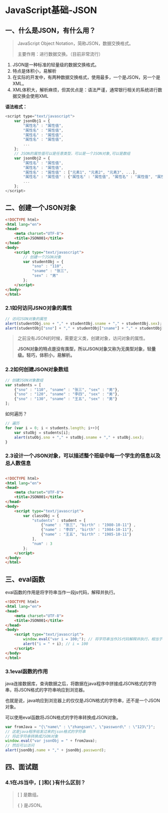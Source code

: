 # JavaScript基础-JSON

## 一、什么是JSON，有什么用？

> JavaScript Object Notation，简称JSON，数据交换格式。
>
> 主要作用：进行数据交换。（目前非常流行）

1. JSON是一种标准的轻量级的数据交换格式。
2. 特点是体积小，易解析
3. 在实际的开发中，有两种数据交换格式，使用最多，一个是JSON，另一个是XML。
4. XML体积大，解析麻烦，但其优点是：语法严谨，通常银行相关的系统进行数据交换会使用XML

**语法格式：**

```javascript
<script type="text/javascript">
    var jsonObj1 = {
        "属性名" : "属性值",
        "属性名" : "属性值",
        "属性名" : "属性值",
        "属性名" : "属性值",
        ...
    };
    // JSON的属性值可以是任意类型，可以是一个JSON对象,可以是数组
    var jsonObj2 = {
        "属性名" : "属性值",
        "属性名" : "属性值",
        "属性名" : "属性值" : ["元素1", "元素2", "元素3", ...],
        "属性名" : "属性值" : {"属性名" : "属性值", "属性名" : "属性值", "属性名" : "属性值", ...},
        ...
    };
</script>
```



## 二、创建一个JSON对象

```html
<!DOCTYPE html>
<html lang="en">
<head>
    <meta charset="UTF-8">
    <title>JSON001</title>
</head>
<body>
    <script type="text/javascript">
        // 创建一个JSON对象
        var studentObj = {
            "sno" : "110",
            "sname" : "张三",
            "sex" : "男"
        };
    </script>
</body>
</html>
```



### 2.1如何访问JSNO对象的属性

```javascript
// 访问JSON对象的属性
alert(studentObj.sno + "," + studentObj.sname + "," + studentObj.sex);
alert(studentObj["sno"] + "," + studentObj["sname"] + "," + studentObj["sex"]);
```

> 之前没有JSON的时候，需要定义类，创建对象，访问对象的属性。
>
> **JSON对象的特点是没有类型，所以JSON对象又称为无类型对象，轻量级。轻巧，体积小，易解析。**



### 2.2如何创建JSON对象数组

```javascript
// 创建JSON对象数组
var students = [
    {"sno" : "110", "sname" : "张三", "sex" : "男"}, 
    {"sno" : "120", "sname" : "李四", "sex" : "男"}, 
    {"sno" : "130", "sname" : "王五", "sex" : "男"}
];
```

如何遍历？

```javascript
// 遍历
for (var i = 0; i < students.length; i++){
    var stuObj = students[i];
    alert(stuObj.sno + "," + stuObj.sname + "," + stuObj.sex);
}
```



### 2.3设计一个JSON对象，可以描述整个班级中每一个学生的信息以及总人数信息

```html

```

```html
<!DOCTYPE html>
<html lang="en">
<head>
    <meta charset="UTF-8">
    <title>JSON001</title>
</head>
<body>
    <script type="text/javascript">
        var classObj = {
            "students" : student = [
                {"name" : "张三", "birth" : "1980-10-11"} , 
                {"name" : "李四", "birth" : "1984-10-11"}, 
                {"name" : "王五", "birth" : "1985-10-11"}
            ],
            "num" : 3
        };
    </script>
</body>
</html>
```



## 三、eval函数

eval函数的作用是将字符串当作一段js代码，解释并执行。

```html
<!DOCTYPE html>
<html lang="en">
<head>
    <meta charset="UTF-8">
    <title>JSON001</title>
</head>
<body>
    <script type="text/javascript">
        window.eval("var i = 100;"); // 将字符串当作JS代码解释并执行，相当于var i = 100;
        alert("i = " + i); // i = 100
    </script>
</body>
</html>
```

### 3.1eval函数的作用

java连接数据库，查询数据之后，将数据在java程序中拼接成JSON格式的字符串，将JSON格式的字符串响应到浏览器。

也就是说，java响应到浏览器上的仅仅是JSON格式的字符串，还不是一个JSON对象。

可以使用eval函数将JSON格式的字符串转换成JSON对象。

```javascript
var fromJava = "{\"name\" : \"zhangsan\", \"password\" : \"123\"}";
// 这是java程序给发过来的json格式的字符串
// 将此字符串转换成JSON对象
window.eval("var jsonObj = " + fromJava);
// 然后可以访问
alert(jsonObj.name + "," + jsonObj.password);
```



## 四、面试题

### 4.1在JS当中，[ ]和{ }有什么区别？

> [ ] 是数组。
>
> { } 是JSON。
